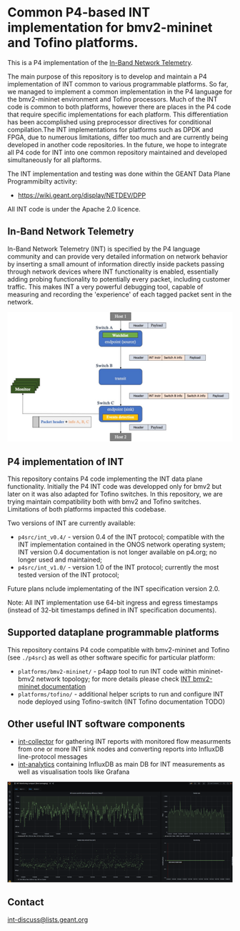 Common P4-based INT implementation for bmv2-mininet and Tofino platforms.
===========================================================================
This is a P4 implementation of the [In-Band Network Telemetry](https://p4.org/specs/). 

The main purpose of this repository is to develop and maintain a P4 implementation of INT common to various programmable platforms. So far, we managed to implement a common implementation in the P4 language for the bmv2-mininet environment and Tofino processors. Much of the INT code is common to both platforms, however there are places in the P4 code that require specific implementations for each platform. This differentiation has been accomplished using preprocessor directives for conditional compilation.The INT implementations for platforms such as DPDK and FPGA, due to numerous limitations, differ too much and are currently being developed in another code repositories. In the future, we hope to integrate all P4 code for INT into one common repository maintained and developed simultaneously for all plaftorms.

The INT implementation and testing was done within the GEANT Data Plane Programmibilty activity:
* https://wiki.geant.org/display/NETDEV/DPP

All INT code is under the Apache 2.0 licence.


In-Band Network Telemetry
------
In-Band Network Telemetry (INT)  is specified by the P4 language community and can provide very detailed information on network behavior by inserting a small amount of information directly inside packets passing through network devices where INT functionality is enabled, essentially adding probing functionality to potentially every packet, including customer traffic. 
This makes INT a very powerful debugging tool, capable of measuring and recording the 'experience' of each tagged packet sent in the network.

![INT workflow](docs/int-workflow.png)


P4 implementation of INT
------
This repository contains P4 code implementing the INT data plane functionality. Initially the P4 INT code was developped only for bmv2 but later on it was also adapted for Tofino switches. 
In this repository, we are trying maintain compatibility both with bmv2 and Tofino switches. Limitations of both platforms impacted this codebase.

Two versions of INT are currently available:
- `p4src/int_v0.4/` - version 0.4 of the INT protocol; compatible with the INT implementation contained in the ONOS network operating system; INT version 0.4 documentation is not longer available on p4.org; no longer used and maintained;
- `p4src/int_v1.0/` - version 1.0 of the INT protocol; currently the most tested version of the INT protocol;

Future plans nclude implementating of the INT specification version 2.0.

Note: All INT implementation use 64-bit ingress and egress timestamps (instead of 32-bit timestamps defined in INT specification documents).


Supported dataplane programmable platforms
-----
This repository contains P4 code compatible with bmv2-mininet and Tofino (see `./p4src`) as well as other software specific for particular platform:
- `platforms/bmv2-mininet/` - p4app tool to run INT code within mininet-bmv2 network topology; for more details please check [INT bmv2-mininet documentation](platforms/bmv2-mininet/README.md)
- `platforms/tofino/` - additional helper scripts to run and configure INT node deployed using Tofino-switch (INT Tofino documentation TODO)


Other useful INT software components
----
- [int-collector](https://github.com/GEANT-DataPlaneProgramming/int-collector) for gathering INT reports with monitored flow measurments from one or more INT sink nodes and converting reports into InfluxDB line-protocol messages
- [int-analytics](https://github.com/GEANT-DataPlaneProgramming/int-analytics) containing InfluxDB as main DB for INT measurements as well as visualisation tools like Grafana

![The INT monitoring of the int-p4app network flow ](docs/int-p4app-visualisation.png)


Contact
---------
int-discuss@lists.geant.org


